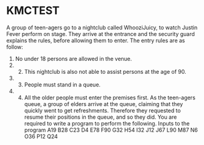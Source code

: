 # KMCTEST
A group of teen-agers go to a nightclub called WhooziJuicy, to watch Justin Fever perform on stage. They arrive at the entrance and the security guard explains the rules, before allowing them to enter. The entry rules are as follow: 
  1. No under 18 persons are allowed in the venue. 
  2. 2. This nightclub is also not able to assist persons at the age of 90. 
  3. 3. People must stand in a queue.
  4. 4. All the older people must enter the premises first. 
As the teen-agers queue, a group of elders arrive at the queue, claiming that they quickly went to get refreshments. Therefore they requested to resume their positions in the queue, and so they did. You are required to write a program to perform the following. Inputs to the program A19 B28 C23 D4 E78 F90 G32 H54 I32 J12 J67 L90 M87 N6 O36 P12 Q24

